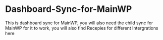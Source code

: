 # Dashboard-Sync-for-MainWP
This is dashboard sync for MainWP, you will also need the child sync for MainWP for it to work, you will also find Recepies for different Intergrations here
